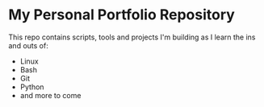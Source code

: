 # My Personal Portfolio Repository

This repo contains scripts, tools and projects I'm building as I learn the ins and outs of:
- Linux
- Bash
- Git
- Python
- and more to come
